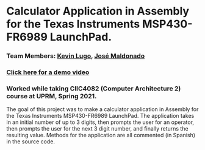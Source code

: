 # Calculator Application in Assembly for the Texas Instruments MSP430-FR6989 LaunchPad.

### Team Members: [Kevin Lugo](https://github.com/Kevin-Lugo), [José Maldonado](https://github.com/jose-maldonado)

### [Click here for a demo video](https://youtu.be/-970bHMSWn0)

### Worked while taking CIIC4082 (Computer Architecture 2) course at UPRM, Spring 2021.

The goal of this project was to make a calculator application in Assembly for the Texas Instruments MSP430-FR6989 LaunchPad. The application takes in an initial number of up to 3 digits, then prompts the user for an operator, then prompts the user for the next 3 digit number, and finally returns the resulting value. Methods for the application are all commented (in Spanish) in the source code.
